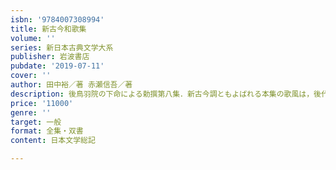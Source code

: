 ```yaml
---
isbn: '9784007308994'
title: 新古今和歌集
volume: ''
series: 新日本古典文学大系
publisher: 岩波書店
pubdate: '2019-07-11'
cover: ''
author: 田中裕／著 赤瀬信吾／著
description: 後鳥羽院の下命による勅撰第八集．新古今調ともよばれる本集の歌風は，後代に多大の影響を与えた．
price: '11000'
genre: ''
target: 一般
format: 全集・双書
content: 日本文学総記

---
```

